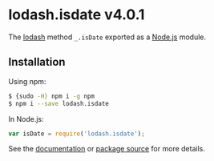 # lodash.isdate v4.0.1

The [lodash](https://lodash.com/) method `_.isDate` exported as a [Node.js](https://nodejs.org/) module.

## Installation

Using npm:
```bash
$ {sudo -H} npm i -g npm
$ npm i --save lodash.isdate
```

In Node.js:
```js
var isDate = require('lodash.isdate');
```

See the [documentation](https://lodash.com/docs#isDate) or [package source](https://github.com/lodash/lodash/blob/4.0.1-npm-packages/lodash.isdate) for more details.
